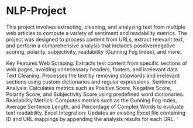 # NLP-Project

This project involves extracting, cleaning, and analyzing text from multiple web articles to compute a variety of sentiment and readability metrics. The project was designed to process content from URLs, extract relevant text, and perform a comprehensive analysis that includes positive/negative scoring, polarity, subjectivity, readability (Gunning Fog Index), and more.

Key Features
Web Scraping: Extracts text content from specific sections of web pages, avoiding unnecessary headers, footers, and irrelevant data.
Text Cleaning: Processes the text by removing stopwords and irrelevant sections using custom dictionaries and regular expressions.
Sentiment Analysis: Calculates metrics such as Positive Score, Negative Score, Polarity Score, and Subjectivity Score using predefined word dictionaries.
Readability Metrics: Computes metrics such as the Gunning Fog Index, Average Sentence Length, and Percentage of Complex Words to evaluate text readability.
Excel Integration: Updates an existing Excel file containing ID and URL mappings by appending the analysis results for each URL.
